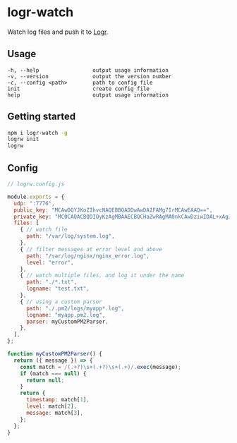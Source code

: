 # logr-watch

Watch log files and push it to [Logr].

[Logr]: https://github.com/504dev/logr

## Usage

    -h, --help                 output usage information
    -v, --version              output the version number
    -c, --config <path>        path to config file
    init                       create config file
    help                       output usage information

## Getting started

```bash
npm i logr-watch -g
logrw init
logrw
```

## Config

```javascript
// logrw.config.js

module.exports = {
  udp: ":7776",
  public_key: "MCAwDQYJKoZIhvcNAQEBBQADDwAwDAIFAMg7IrMCAwEAAQ==",
  private_key: "MC0CAQACBQDIOyKzAgMBAAECBQCHaZwRAgMA0nkCAwDziwIDAL+xAgJMKwICGq0=",
  files: [
    { // watch file
      path: "/var/log/system.log",
    },
    { // filter messages at error level and above
      path: "/var/log/nginx/nginx_error.log",
      level: "error",
    },
    { // watch multiple files, and log it under the name
      path: "./*.txt",
      logname: "test.txt",
    },
    { // using a custom parser
      path: "./.pm2/logs/myapp*.log",
      logname: "myapp.pm2.log",
      parser: myCustomPM2Parser,
    },
  ],
};

function myCustomPM2Parser() {
  return ({ message }) => {
    const match = /(.+?)\s+(.+?)\s+(.+)/.exec(message);
    if (match === null) {
      return null;
    }
    return {
      timestamp: match[1],
      level: match[2],
      message: match[3],
    };
  };
}
```
